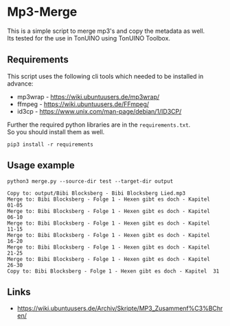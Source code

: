# Mp3-Merge

This is a simple script to merge mp3's and copy the metadata as well.  
Its tested for the use in TonUINO using TonUINO Toolbox.

## Requirements

This script uses the following cli tools which needed to be installed in advance:

* mp3wrap - https://wiki.ubuntuusers.de/mp3wrap/
* ffmpeg - https://wiki.ubuntuusers.de/FFmpeg/
* id3cp - https://www.unix.com/man-page/debian/1/ID3CP/

Further the required python libraries are in the `requirements.txt`.  
So you should install them as well.

```shell
pip3 install -r requirements
```
 
## Usage example

```shell
python3 merge.py --source-dir test --target-dir output
```

```
Copy to: output/Bibi Blocksberg - Bibi Blocksberg Lied.mp3
Merge to: Bibi Blocksberg - Folge 1 - Hexen gibt es doch - Kapitel  01-05
Merge to: Bibi Blocksberg - Folge 1 - Hexen gibt es doch - Kapitel  06-10
Merge to: Bibi Blocksberg - Folge 1 - Hexen gibt es doch - Kapitel  11-15
Merge to: Bibi Blocksberg - Folge 1 - Hexen gibt es doch - Kapitel  16-20
Merge to: Bibi Blocksberg - Folge 1 - Hexen gibt es doch - Kapitel  21-25
Merge to: Bibi Blocksberg - Folge 1 - Hexen gibt es doch - Kapitel  26-30
Copy to: Bibi Blocksberg - Folge 1 - Hexen gibt es doch - Kapitel  31
```

## Links

- https://wiki.ubuntuusers.de/Archiv/Skripte/MP3_Zusammenf%C3%BChren/